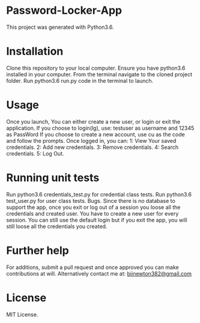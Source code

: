 # Password-Locker-App

This project was generated with Python3.6.

# Installation
Clone this repository to your local computer.
Ensure you have python3.6 installed in your computer.
From the terminal navigate to the cloned project folder.
Run python3.6 run.py code in the terminal to launch.
# Usage
Once you launch, You can either create a new user, or login or exit the application.
If you choose to login(lg), use: testuser as username and 12345 as PassWord
If you choose to create a new account, use cu as the code and follow the prompts.
Once logged in, you can:
     1: View Your saved credentials.
     2: Add new credentials.
     3: Remove credentials.
     4: Search credentials.
     5: Log Out.
# Running unit tests
Run python3.6 credentials_test.py for credential class tests.
Run python3.6 test_user.py for user class tests.
Bugs.
Since there is no database to support the app, once you exit or log out of a session you loose all the credentials and created user. You have to create a new user for every session. You can still use the default login but if you exit the app, you will still loose all the credentials you created.

# Further help
For additions, submit a pull request and once approved you can make contributions at will. Alternatively contact me at: biinewton382@gmail.com

# License
MIT License.